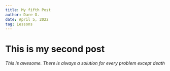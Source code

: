 ```yaml
---
title: My fifth Post
author: Dare O.
date: April 5, 2022
tag: Lessons
---
```


# This is my second post

*This is awesome. There is always a solution for every problem except death*